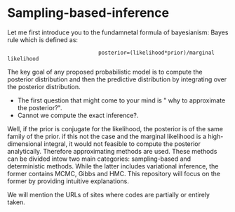 # Sampling-based-inference

Let me first introduce you  to the fundamnetal formula of bayesianism: Bayes rule which is defined as: 

                                 posterior=(likelihood*prior)/marginal likelihood
                                 
The key goal of any proposed probabilistic model is to compute the posterior distribution and then the predictive distribution by integrating over the posterior distribution. 

- The first question that might come to your mind is " why to approximate the posterior?". 
- Cannot we compute the exact inference?.

Well, if the prior is conjugate for the likelihood, the posterior is of the same family of the prior. if this not the case and the marginal likelihood is a high-dimensional integral, it would not feasible to compute the posterior analytically. Therefore  approximating methods are used. These methods can be divided intow two main categories: sampling-based and deterministic methods. 
While the latter includes variational inference, the former contains MCMC, Gibbs and HMC. This repository will focus on the former by providing intuitive explanations. 

We will mention the URLs of sites where codes are partially or entirely taken. 
